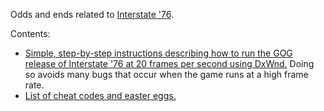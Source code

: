 Odds and ends related to [Interstate '76](https://en.wikipedia.org/wiki/Interstate_%2776).

Contents:
* [Simple, step-by-step instructions describing how to run the GOG release of Interstate '76 at 20 frames per second using DxWnd.](running-interstate-76-gog-release-using-dxwnd.md) Doing so avoids many bugs that occur when the game runs at a high frame rate.
* [List of cheat codes and easter eggs.](cheat-codes-and-easter-eggs.md)